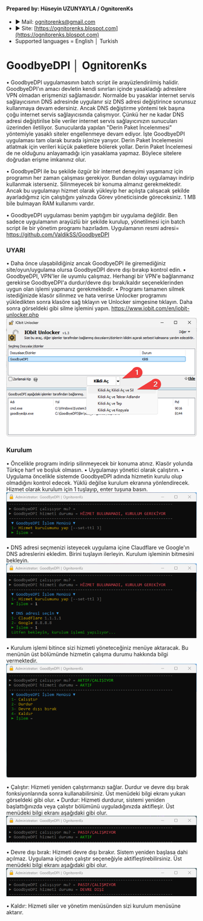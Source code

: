 #### Prepared by: Hüseyin UZUNYAYLA / OgnitorenKs
- ► Mail: ognitorenks@gmail.com
- ► Site: [https://ognitorenks.blospot.com](https://ognitorenks.blospot.com)
- Supported languages = English │ Turkish

# GoodbyeDPI │ OgnitorenKs
• GoodbyeDPI uygulamasının batch script ile arayüzlendirilmiş halidir. GoodbyeDPI'ın amacı devletin kendi sınırları içinde yasakladığı adreslere VPN olmadan erişmenizi sağlamasıdır. Normalde bu yasaklar internet servis sağlayıcısının DNS adresinde uygulanır siz DNS adresi değiştirince sorunsuz kullanmaya devam edersiniz. Ancak DNS değiştirme yöntemi tek başına çoğu internet servis sağlayıcısında çalışmıyor. Çünkü her ne kadar DNS adresi değiştirilse bile veriler internet servis sağlayıcınızın sunucuları üzerinden iletiliyor. Sunucularda yapılan "Derin Paket İncelenmesi" yöntemiyle yasaklı siteler engellenmeye devam ediyor. İşte GoodbyeDPI uygulaması tam olarak burada işimize yarıyor. Derin Paket İncelemesini atlatmak için verileri küçük paketlere bölerek yollar. Derin Paket İncelemesi de ne olduğunu anlayamadığı için yasaklama yapmaz. Böylece sitelere doğrudan erişme imkanınız olur. 

• GoodbyeDPI ile bu şekilde özgür bir internet deneyimi yaşamanız için programın her zaman çalışması gerekiyor. Bundan dolayı uygulamayı indirip kullanmak isterseniz. Silinmeyecek bir konuma almanız gerekmektedir. Ancak bu uygulamayı hizmet olarak yükleyip her açılışta çalışacak şekilde ayarladığımız için çalıştığını yalnızda Görev yöneticisinde göreceksiniz. 1 MB bile bulmayan RAM kullanımı vardır.

• GoodbyeDPI uygulaması benim yaptığım bir uygulama değildir. Ben sadece uygulamanın arayüzlü bir şekilde kurulup, yönetilmesi için batch script ile bir yönetim programı hazırladım. Uygulamanın resmi adresi= https://github.com/ValdikSS/GoodbyeDPI

### UYARI
• Daha önce ulaşabildiğiniz ancak GoodbyeDPI ile giremediğiniz site/oyun/uygulama olursa GoodbyeDPI devre dışı bırakıp kontrol edin.
• GoodbyeDPI, VPN'ler ile uyumlu çalışmaz. Herhangi bir VPN'e bağlanmanız gerekirse GoodbyeDPI'a durdur/devre dışı bırak/kaldır seçeneklerinden uygun olan işlemi yapmanız gerekmektedir.
• Programı tamamen silmek istediğinizde klasör silinmez ve hata verirse Unlocker programını yükledikten sonra klasöre sağ tıklayın ve Unlocker simgesine tıklayın. Daha sonra görseldeki gibi silme işlemini yapın. https://www.iobit.com/en/iobit-unlocker.php
![Repo1](https://raw.githubusercontent.com/OgnitorenKs12/Batch_GoodbyeDPI/main/.github/SS/TR0.png)

### Kurulum
• Öncelikle programı indirip silinmeyecek bir konuma atınız. Klasör yolunda Türkçe harf ve boşluk olmasın.
• Uygulamayı yönetici olarak çalıştırın.
• Uygulama öncelikle sistemde GoodbyeDPI adında hizmetin kurulu olup olmadığını kontrol edecek. Yüklü değilse kurulum ekranına yönlendirecek. Hizmet olarak kurulum için 1 tuşlayıp, enter tuşuna basın.
![Repo1](https://raw.githubusercontent.com/OgnitorenKs12/Batch_GoodbyeDPI/main/.github/SS/TR1.png)

• DNS adresi seçmenizi isteyecek uygulama içine Claudflare ve Google'ın DNS adreslerini ekledim. Birini tuşlayın ilerleyin. Kurulum işleminin bitmesini bekleyin.
![Repo2](https://raw.githubusercontent.com/OgnitorenKs12/Batch_GoodbyeDPI/main/.github/SS/TR2.png)

• Kurulum işlemi bitince sizi hizmeti yöneteceğiniz menüye aktaracak. Bu menünün üst bölümünde hizmetin çalışma durumu hakkında bilgi vermektedir.
![Repo1](https://raw.githubusercontent.com/OgnitorenKs12/Batch_GoodbyeDPI/main/.github/SS/TR3.png)

• Çalıştır: Hizmeti yeniden çalıştırmanızı sağlar. Durdur ve devre dışı bırak fonksiyonlarında sonra kullanabilirsiniz. Üst menüdeki bilgi ekranı yukarı görseldeki gibi olur.
• Durdur: Hizmeti durdurur, sistemi yeniden başlattığınızda veya çalıştır bölümünü uyguladığınızda aktifleşir. Üst menüdeki bilgi ekranı aşağıdaki gibi olur.
![Repo1](https://raw.githubusercontent.com/OgnitorenKs12/Batch_GoodbyeDPI/main/.github/SS/TR4.png)

• Devre dışı bırak: Hizmeti devre dışı bırakır. Sistem yeniden başlasa dahi açılmaz. Uygulama içinden çalıştır seçeneğiyle aktifleştirebilirsiniz. Üst menüdeki bilgi ekranı aşağıdaki gibi olur.
![Repo1](https://raw.githubusercontent.com/OgnitorenKs12/Batch_GoodbyeDPI/main/.github/SS/TR5.png)

• Kaldır: Hizmeti siler ve yönetim menüsünden sizi kurulum menüsüne aktarır.